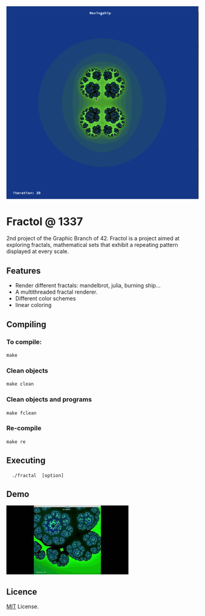<div align="center"> <img src="./img/thumbnail.png" /> </div>

# Fractol @ 1337

2nd project of the Graphic Branch of 42. Fractol is a project aimed at exploring fractals, mathematical sets that exhibit a repeating pattern displayed at every scale.


## Features ##
 * Render different fractals: mandelbrot, julia, burning ship...
 * A multithreaded fractal renderer.
 * Different color schemes
 * linear coloring


## Compiling ##

  ### To compile: ##
  ```
  make
  ```
  ### Clean objects ###
  ```
  make clean
  ```
  ### Clean objects and programs ###
  ```
  make fclean
  ```
  ### Re-compile ###
  ```
  make re
  ```

## Executing ##
```
  ./fractal  [option]
```

## Demo ##

[![Fractol](./img/youtube.jpg)](https://www.youtube.com/watch?v=CnOwNm52sso "Fractol | 1337")
  

## Licence ##
[MIT](https://choosealicense.com/licenses/mit) License.
